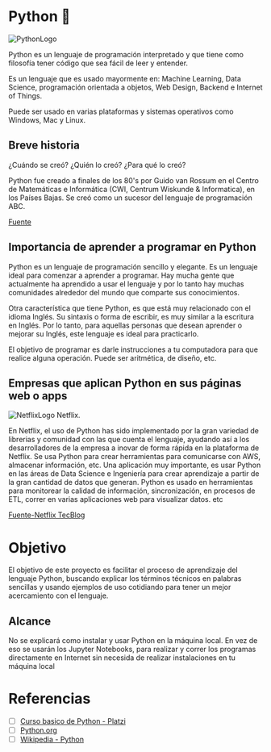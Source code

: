 # Python 🐍

![PythonLogo](https://s3.dualstack.us-east-2.amazonaws.com/pythondotorg-assets/media/community/logos/python-logo-only.png)

Python es un lenguaje de programación interpretado y que tiene como filosofía tener código que sea fácil de leer y entender.

Es un lenguaje que es usado mayormente en: Machine Learning, Data Science, programación orientada a objetos, Web Design, Backend e Internet of Things.

Puede ser usado en varias plataformas y sistemas operativos como Windows, Mac y Linux.

## Breve historia
¿Cuándo se creó? ¿Quién lo creó? ¿Para qué lo creó?

Python fue creado a finales de los 80's por Guido van Rossum en el Centro de Matemáticas e Informática (CWI, Centrum Wiskunde & Informatica), en los Países Bajas. Se creó como un sucesor del lenguaje de programación ABC.

[Fuente](https://en.wikipedia.org/wiki/Python_(programming_language))

## Importancia de aprender a programar en Python
Python es un lenguaje de programación sencillo y elegante. Es un lenguaje ideal para comenzar a aprender a programar. Hay mucha gente que actualmente ha aprendido a usar el lenguaje y por lo tanto hay muchas comunidades alrededor del mundo que comparte sus conocimientos.

Otra característica que tiene Python, es que está muy relacionado con el idioma Inglés. Su sintaxis o forma de escribir, es muy similar a la escritura en Inglés. Por lo tanto, para aquellas personas que desean aprender o mejorar su Inglés, este lenguaje es ideal para practicarlo.

El objetivo de programar es darle instrucciones a tu computadora para que realice alguna operación. Puede ser aritmética, de diseño, etc.

## Empresas que aplican Python en sus páginas web o apps
![NetflixLogo](https://images.ctfassets.net/y2ske730sjqp/6bhPChRFLRxc17sR8jgKbe/6fa1c6e6f37acdc97ff635cf16ba6fb3/Logos-Readability-Netflix-logo.png)
Netflix.

En Netflix, el uso de Python has sido implementado por la gran variedad de librerias y comunidad con las que cuenta el lenguaje, ayudando así a los desarrolladores de la empresa a inovar de forma rápida en la plataforma de Netflix. Se usa Python para crear herramientas para comunicarse con AWS, almacenar información, etc. Una aplicación muy importante, es usar Python en las áreas de Data Science e Ingeniería para crear aprendizaje a partir de la gran cantidad de datos que generan. Python es usado en herramientas para monitorear la calidad de información, sincronización, en procesos de ETL, correr en varias aplicaciones web para visualizar datos. etc

[Fuente-Netflix TecBlog](https://netflixtechblog.com/python-at-netflix-86b6028b3b3e)

# Objetivo
El objetivo de este proyecto es facilitar el proceso de aprendizaje del lenguaje Python, buscando explicar los términos técnicos en palabras sencillas y usando ejemplos de uso cotidiando para tener un mejor acercamiento con el lenguaje.

## Alcance 
No se explicará como instalar y usar Python en la máquina local. En vez de eso se usarán los Jupyter Notebooks, para realizar y correr los programas directamente en Internet sin necesida de realizar instalaciones en tu máquina local

# Referencias
- [ ] [Curso basico de Python - Platzi](https://platzi.com/cursos/python/)
- [ ] [Python.org](https://www.python.org/doc/essays/blurb/)
- [ ] [Wikipedia - Python](https://en.wikipedia.org/wiki/Python_(programming_language))
